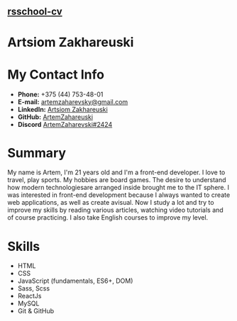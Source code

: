 ## [rsschool-cv](rsschool-cv)

# Artsiom Zakhareuski

# My Contact Info

* **Phone:** +375 (44) 753-48-01
* **E-mail:** [artemzaharevsky@gmail.com](artemzaharevsky@gmail.com)
* **LinkedIn:** [Artsiom Zakhareuski](https://www.linkedin.com/in/azaaaart/)
* **GitHub:** [ArtemZahareuski](https://github.com/ArtemZahareuski)
* **Discord** [ArtemZaharevski#2424](ArtemZaharevski#2424)

# Summary

My name is Artem, I'm 21 years old and I'm a front-end developer. I love to travel, play sports. My hobbies are board games. The desire to understand how modern technologiesare arranged inside brought me to the IT sphere. I was interested in front-end development because I always wanted to create web applications, as well as create avisual. Now I study a lot and try to improve my skills by reading various articles, watching video tutorials and of course practicing. I also take English courses to improve my level.

# Skills

* HTML
* CSS
* JavaScript (fundamentals, ES6+, DOM)
* Sass, Scss
* ReactJs
* MySQL
* Git & GitHub